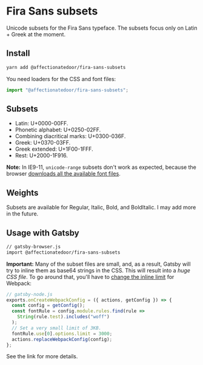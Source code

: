# Fira Sans subsets

Unicode subsets for the Fira Sans typeface. The subsets focus only on Latin + Greek at the moment.

## Install

```bash
yarn add @affectionatedoor/fira-sans-subsets
```

You need loaders for the CSS and font files:

```js
import "@affectionatedoor/fira-sans-subsets";
```

## Subsets

- Latin: U+0000-00FF.
- Phonetic alphabet: U+0250-02FF.
- Combining diacritical marks: U+0300-036F.
- Greek: U+0370-03FF.
- Greek extended: U+1F00-1FFF.
- Rest: U+2000-1F916.

**Note:** In IE9-11, `unicode-range` subsets don't work as expected, because the browser [downloads all the available font files](https://caniuse.com/#feat=font-unicode-range).

## Weights

Subsets are available for Regular, Italic, Bold, and BoldItalic. I may add more in the future.

## Usage with Gatsby

```bash
// gatsby-browser.js
import @affectionatedoor/fira-sans-subsets
```

**Important:** Many of the subset files are small, and, as a result, Gatsby will try to inline them as base64 strings in the CSS. This will result into a _huge CSS file_. To go around that, you'll have to [change the inline limit](https://github.com/KyleAMathews/typefaces/issues/104) for Webpack:

```js
// gatsby-node.js
exports.onCreateWebpackConfig = ({ actions, getConfig }) => {
  const config = getConfig();
  const fontRule = config.module.rules.find(rule =>
    String(rule.test).includes("woff")
  );
  // Set a very small limit of 3KB.
  fontRule.use[0].options.limit = 3000;
  actions.replaceWebpackConfig(config);
};
```

See the link for more details.
